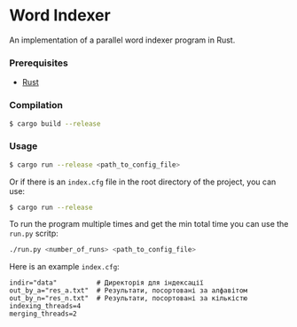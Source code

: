 # Word Indexer

An implementation of a parallel word indexer program in Rust.

### Prerequisites
- [Rust](https://www.rust-lang.org/tools/install)

### Compilation

```zsh
$ cargo build --release
```

### Usage

```zsh
$ cargo run --release <path_to_config_file>
```

Or if there is an ```index.cfg``` file in the root directory of the project, you can use:

```zsh
$ cargo run --release
```

To run the program multiple times and get the min total time you can use the ```run.py``` scritp:

```zsh
./run.py <number_of_runs> <path_to_config_file>
```

Here is an example ```index.cfg```:
```
indir="data"          # Директорія для індексації
out_by_a="res_a.txt"  # Результати, посортовані за алфавітом
out_by_n="res_n.txt"  # Результати, посортовані за кількістю
indexing_threads=4
merging_threads=2
```